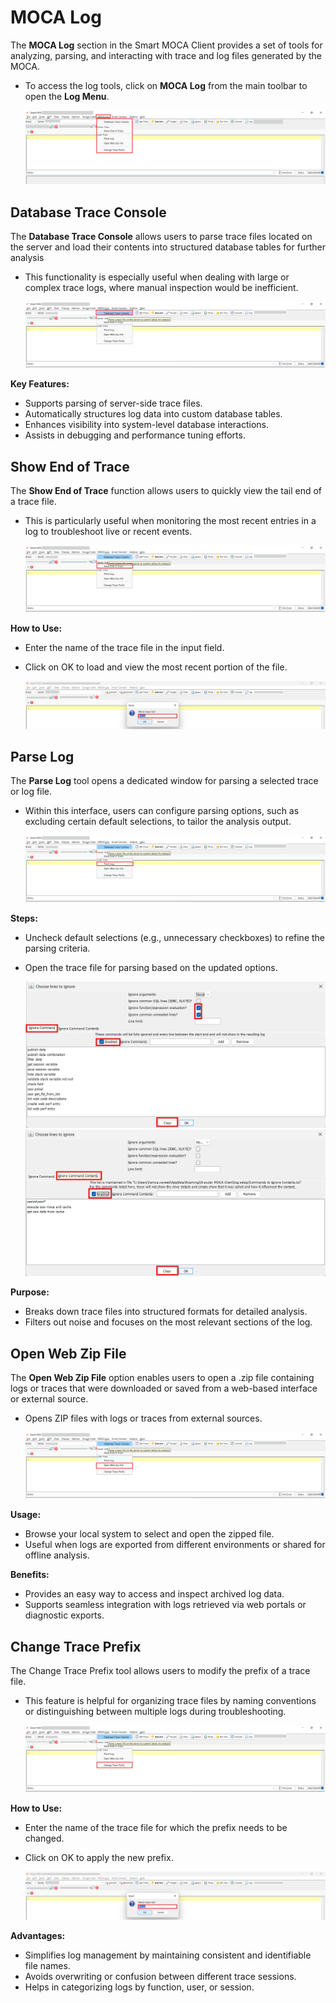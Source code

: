 # MOCA Log
The **MOCA Log** section in the Smart MOCA Client provides a set of tools for analyzing, parsing, and interacting with trace and log files generated by the MOCA.

- To access the log tools, click on **MOCA Log** from the main toolbar to open the **Log Menu**.

    ![Moca Trace14](./.attachments/Moca_log_1.png)

## Database Trace Console
The **Database Trace Console** allows users to parse trace files located on the server and load their contents into structured database tables for further analysis

- This functionality is especially useful when dealing with large or complex trace logs, where manual inspection would be inefficient.

    ![Moca Trace14](./.attachments/moca_log_2.png)

**Key Features:**
- Supports parsing of server-side trace files.
- Automatically structures log data into custom database tables.
- Enhances visibility into system-level database interactions.
- Assists in debugging and performance tuning efforts.

## Show End of Trace
The **Show End of Trace** function allows users to quickly view the tail end of a trace file.
- This is particularly useful when monitoring the most recent entries in a log to troubleshoot live or recent events.

    ![Moca Trace14](./.attachments/moca_log_3.png)

**How to Use:**
- Enter the name of the trace file in the input field.
- Click on OK to load and view the most recent portion of the file.

    ![Moca Trace14](./.attachments/moca_log_7.png)


## Parse Log
The **Parse Log** tool opens a dedicated window for parsing a selected trace or log file. 
- Within this interface, users can configure parsing options, such as excluding certain default selections, to tailor the analysis output.

    ![Moca Trace14](./.attachments/moca_log_4.png)

**Steps:**
- Uncheck default selections (e.g., unnecessary checkboxes) to refine the parsing criteria.
- Open the trace file for parsing based on the updated options.

    ![Moca Trace3](./.attachments/traceenabled.png)
    ![Moca Trace4](./.attachments/Traceenabled2.png)

**Purpose:**

- Breaks down trace files into structured formats for detailed analysis.
- Filters out noise and focuses on the most relevant sections of the log.


## Open Web Zip File

The **Open Web Zip File** option enables users to open a .zip file containing logs or traces that were downloaded or saved from a web-based interface or external source.

- Opens ZIP files with logs or traces from external sources.

    ![Moca Trace14](./.attachments/moca_log_5.png)

**Usage:**

- Browse your local system to select and open the zipped file.
- Useful when logs are exported from different environments or shared for offline analysis.

**Benefits:**

- Provides an easy way to access and inspect archived log data.
- Supports seamless integration with logs retrieved via web portals or diagnostic exports.


## Change Trace Prefix
The Change Trace Prefix tool allows users to modify the prefix of a trace file. 

- This feature is helpful for organizing trace files by naming conventions or distinguishing between multiple logs during troubleshooting.

    ![Moca Trace14](./.attachments/moca_log_6.png)

**How to Use:**

- Enter the name of the trace file for which the prefix needs to be changed.
- Click on OK to apply the new prefix.

    ![Moca Trace14](./.attachments/moca_log_7.png)

**Advantages:**

- Simplifies log management by maintaining consistent and identifiable file names.
- Avoids overwriting or confusion between different trace sessions.
- Helps in categorizing logs by function, user, or session.

